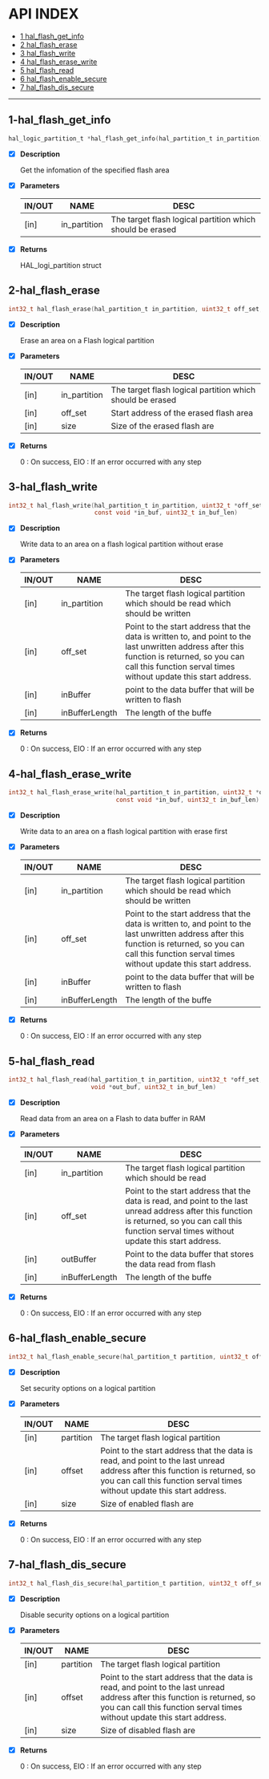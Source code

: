 # API INDEX

  * [1 hal_flash_get_info](#1-hal_flash_get_info)
  * [2 hal_flash_erase](#2-hal_flash_erase)
  * [3 hal_flash_write](#3-hal_flash_write)
  * [4 hal_flash_erase_write](#4-hal_flash_erase_write)
  * [5 hal_flash_read](#5-hal_flash_read)
  * [6 hal_flash_enable_secure](#6-hal_flash_enable_secure)
  * [7 hal_flash_dis_secure](#7-hal_flash_dis_secure)

------

## 1-hal_flash_get_info

```c
hal_logic_partition_t *hal_flash_get_info(hal_partition_t in_partition)
```

- [x] **Description**

  Get the infomation of the specified flash area

- [x] **Parameters**

  | IN/OUT |  NAME  |  DESC  |
  |--------|--------|--------|
  | [in] | in_partition | The target flash logical partition which should be erased |

- [x] **Returns**

     HAL_logi_partition struct

## 2-hal_flash_erase

```c
int32_t hal_flash_erase(hal_partition_t in_partition, uint32_t off_set, uint32_t size)
```

- [x] **Description**

  Erase an area on a Flash logical partition

- [x] **Parameters**

  | IN/OUT |  NAME  |  DESC  |
  |--------|--------|--------|
  | [in] | in_partition | The target flash logical partition which should be erased   |
  | [in] | off_set |      Start address of the erased flash area   |
  | [in] | size |         Size of the erased flash are |

- [x] **Returns**

  0 : On success, EIO : If an error occurred with any step

## 3-hal_flash_write

```c
int32_t hal_flash_write(hal_partition_t in_partition, uint32_t *off_set,
                        const void *in_buf, uint32_t in_buf_len)
```

- [x] **Description**

  Write data to an area on a flash logical partition without erase

- [x] **Parameters**

  | IN/OUT |  NAME  |  DESC  |
  |--------|--------|--------|
  | [in] | in_partition |   The target flash logical partition which should be read which should be written   |
  | [in] | off_set |        Point to the start address that the data is written to, and        point to the last unwritten address after this function is        returned, so you can call this function serval times without        update this start address.   |
  | [in] | inBuffer |       point to the data buffer that will be written to flash   |
  | [in] | inBufferLength | The length of the buffe |

- [x] **Returns**

  0 : On success, EIO : If an error occurred with any step

## 4-hal_flash_erase_write

```c
int32_t hal_flash_erase_write(hal_partition_t in_partition, uint32_t *off_set,
                              const void *in_buf, uint32_t in_buf_len)
```

- [x] **Description**

  Write data to an area on a flash logical partition with erase first

- [x] **Parameters**

  | IN/OUT |  NAME  |  DESC  |
  |--------|--------|--------|
  | [in] | in_partition |   The target flash logical partition which should be read which should be written   |
  | [in] | off_set |        Point to the start address that the data is written to, and        point to the last unwritten address after this function is        returned, so you can call this function serval times without        update this start address.   |
  | [in] | inBuffer |       point to the data buffer that will be written to flash   |
  | [in] | inBufferLength | The length of the buffe |

- [x] **Returns**

  0 : On success, EIO : If an error occurred with any step

## 5-hal_flash_read

```c
int32_t hal_flash_read(hal_partition_t in_partition, uint32_t *off_set,
                       void *out_buf, uint32_t in_buf_len)
```

- [x] **Description**

  Read data from an area on a Flash to data buffer in RAM

- [x] **Parameters**

  | IN/OUT |  NAME  |  DESC  |
  |--------|--------|--------|
  | [in] | in_partition |   The target flash logical partition which should be read   |
  | [in] | off_set |        Point to the start address that the data is read, and        point to the last unread address after this function is        returned, so you can call this function serval times without        update this start address.   |
  | [in] | outBuffer |      Point to the data buffer that stores the data read from flash   |
  | [in] | inBufferLength | The length of the buffe |

- [x] **Returns**

  0 : On success, EIO : If an error occurred with any step

## 6-hal_flash_enable_secure

```c
int32_t hal_flash_enable_secure(hal_partition_t partition, uint32_t off_set, uint32_t size)
```

- [x] **Description**

  Set security options on a logical partition

- [x] **Parameters**

  | IN/OUT |  NAME  |  DESC  |
  |--------|--------|--------|
  | [in] | partition | The target flash logical partition   |
  | [in] | offset |    Point to the start address that the data is read, and   point to the last unread address after this function is   returned, so you can call this function serval times without   update this start address.   |
  | [in] | size |      Size of enabled flash are |

- [x] **Returns**

  0 : On success, EIO : If an error occurred with any step

## 7-hal_flash_dis_secure

```c
int32_t hal_flash_dis_secure(hal_partition_t partition, uint32_t off_set, uint32_t size)
```

- [x] **Description**

  Disable security options on a logical partition

- [x] **Parameters**

  | IN/OUT |  NAME  |  DESC  |
  |--------|--------|--------|
  | [in] | partition | The target flash logical partition   |
  | [in] | offset |    Point to the start address that the data is read, and   point to the last unread address after this function is   returned, so you can call this function serval times without   update this start address.   |
  | [in] | size |      Size of disabled flash are |

- [x] **Returns**

  0 : On success, EIO : If an error occurred with any step
